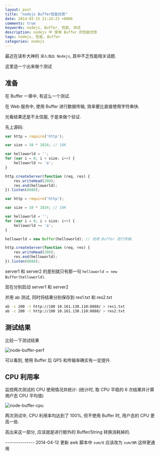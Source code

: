 ```yaml
---
layout: post
title: "nodejs Buffer性能优势"
date: 2014-03-15 21:24:23 +0800
comments: true
keywords: nodejs, Buffer, 性能, 测试
description: nodejs 中 使用 Buffer 的性能优势
tags: nodejs, 性能, Buffer
categories: nodejs
---
```


最近在读朴大神的 `深入浅出 Nodejs`, 其中不乏性能相关话题.

这里选一个出来做个测试
<!--more-->

## 准备
在 Buffer 一章中, 有这么一个测试.

在 Web 服务中, 使用 Buffer 进行数据传输, 效率要比直接使用字符串快.

光看结果还是不太信服, 于是来做个验证.

先上源码:
```javascript server1.js
var http = require('http');

var size = 10 * 1024; // 10K

var helloworld = '';
for (var i = 0; i < size; i++) {
	helloworld += 'a';
}

http.createServer(function (req, res) {
	res.writeHead(200);
	res.end(helloworld);
}).listen(8888);
```


```javascript server2.js
var http = require('http');

var size = 10 * 1024; // 10K

var helloworld = '';
for (var i = 0; i < size; i++) {
	helloworld += 'a';
}

helloworld = new Buffer(helloworld); // 改用 Buffer 进行传输

http.createServer(function (req, res) {
	res.writeHead(200);
	res.end(helloworld);
}).listen(8888);
```

server1 和 server2 的差别就只有那一句 `helloworld = new Buffer(helloworld)`.

现在分别启动 server1 和 server2

并用 ab 测试, 同时将结果分别保存到 res1.txt 和 res2.txt
```bash
ab -c 200 -t http://100 10.161.130.110:8888/ > res1.txt
ab -c 200 -t http://100 10.161.130.110:8888/ > res2.txt
```


## 测试结果
比较一下测试结果

![node-buffer-perf](/blogimgs/node-buffer-perf.png)

可以看到, 使用 Buffer 后 QPS 和传输率确实有一定提升.

## CPU 利用率

监控两次测试的 CPU 使用情况并统计: (统计时, 取 CPU 平稳的 6 次结果并计算用户态 CPU 平均值)

![node-buffer-cpu](/blogimgs/node-buffer-cpu.png)

两次测试中, CPU 利用率均达到了 100%, 但不使用 Buffer 时, 用户态的 CPU 更高一些.

高出来这一部分, 应该就是进行额外的 Buffer/String 转换消耗掉的.

\-\-\-\-\-\-\-\-\-\-\-\-\-\-\-
2014-04-12 更新
awk 脚本中 `sum/6` 应该改为 `sum/NR` 这样更通用
